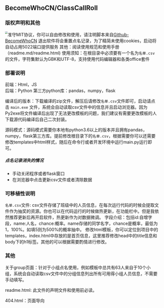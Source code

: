 ## BecomeWhoCN/ClassCallRoll

### 版权声明和其他

<img src="https://img2.imgtp.com/2024/04/04/SP1MAEPi.png" style="float:left;zoom:50%"/>准守MIT协议，你可以自由修改和使用，请注明脚本来自[Github-BecomeWhoCN](https://github.com/BecomeWhoCN)
退出软件将会重置点名记录，为了精简未使用cookies，启动将自动占用5022端口提供服务
其他：阅读使用规范和使用手册（readme.md/readme.html)
使用须知：在根目录中必须要有一个名为`名单.csv`的文件，字符集默认为GBK和UTF-8，支持使用代码编辑器和各类office套件



### 部署说明

前端：Html，JS  
后端：Python 
第三方python库：pandas，numpy，flask

编译后的版本：下载编译的zip文件，解压后请修改`名单.csv`文件即可，启动请点击 `main.exe` 文件，系统会自动读取csv文件中的信息并且启动浏览器。因为Py2exe将文件编译后出现了无法更改模板的问题，我们建议有需要更改模板的人下载源代码编译后自己二次封装。

源码模式：源码模式需要你本地有python3.6以上的版本并且拥有pandas，numpy，flask第三方库。提前修改根目录下的`名单.csv`，根据需要你可以还需要修改templates中html样式，随后在命令行或者开发环境中运行main.py运行即可。

##### 点名记录消失的情况

- 手动关闭程序或者flask窗口		
- 在浏览器中点击更新csv文件或者清除数据

### 可移植性说明

 `名单.csv`文件: csv文件存储了班级中的人员信息，在每次运行代码的时候会提取文件作为抽奖的资源。你也可以在代码运行的时候做热更新，在功能栏中。但是我依然推荐更新后再开启软件，热更新作为对数据微调。
字段介绍：包括id:自增字段，name:人名，chance:概率。name存储的同学名字，chance是概率，最低为1，100%。如填5则为500%的概率抽中。
修改html模板，你可以定位到项目中的templates，index.html中存放的是首页信息，这里推荐修改head中的title信息和body下的h1标签。其他的可以根据需要酌情进行修改。

### 其他

关于group页面：针对于小组点名使用，例如模板中总共有63人来自于10个小组，系统会自动读取csv文件中的分组信息列出所有可用得小组人员信息，不需要手动填写。

readme.html: 此文件的声明文件和使用前必读。

404.html：页面导向
